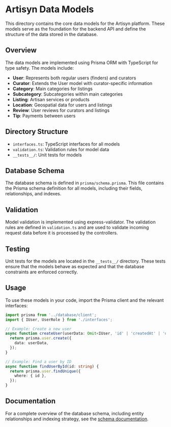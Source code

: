 # Artisyn Data Models

This directory contains the core data models for the Artisyn platform. These models serve as the foundation for the backend API and define the structure of the data stored in the database.

## Overview

The data models are implemented using Prisma ORM with TypeScript for type safety. The models include:

- **User**: Represents both regular users (finders) and curators
- **Curator**: Extends the User model with curator-specific information
- **Category**: Main categories for listings
- **Subcategory**: Subcategories within main categories
- **Listing**: Artisan services or products
- **Location**: Geospatial data for users and listings
- **Review**: User reviews for curators and listings
- **Tip**: Payments between users

## Directory Structure

- `interfaces.ts`: TypeScript interfaces for all models
- `validation.ts`: Validation rules for model data
- `__tests__/`: Unit tests for models

## Database Schema

The database schema is defined in `prisma/schema.prisma`. This file contains the Prisma schema definition for all models, including their fields, relationships, and indexes.

## Validation

Model validation is implemented using express-validator. The validation rules are defined in `validation.ts` and are used to validate incoming request data before it is processed by the controllers.

## Testing

Unit tests for the models are located in the `__tests__/` directory. These tests ensure that the models behave as expected and that the database constraints are enforced correctly.

## Usage

To use these models in your code, import the Prisma client and the relevant interfaces:

```typescript
import prisma from '../database/client';
import { IUser, UserRole } from './interfaces';

// Example: Create a new user
async function createUser(userData: Omit<IUser, 'id' | 'createdAt' | 'updatedAt'>) {
  return prisma.user.create({
    data: userData,
  });
}

// Example: Find a user by ID
async function findUserById(id: string) {
  return prisma.user.findUnique({
    where: { id },
  });
}
```

## Documentation

For a complete overview of the database schema, including entity relationships and indexing strategy, see the [schema documentation](../../docs/schema.md).
